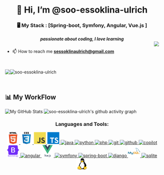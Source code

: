 ﻿
<h1  align="center">👋 Hi, I’m @soo-essoklina-ulrich</h1>

<h3  align="center">🖥️ My Stack : [Spring-boot, Symfony, Angular, Vue.js ]</h3>

<h5  align="center">
  passionate about coding, I love learning
  <br>
  <img align="right" src="https://visitcount.itsvg.in/api?id=kof70&label=Profile%20Views&pretty=true">
</h3>

- 📫 How to reach me **sessoklinaulrich@gmail.com**
<br>
<p align=""center>
<picture>
<source
srcset="https://github-readme-stats.vercel.app/api?username=soo-essoklina-ulrich&show_icons=true&theme=dark"
media="(prefers-color-scheme: light)"/>
<source
srcset="https://github-readme-stats.vercel.app/api?username=soo-essoklina-ulrich&show_icons=true"
media="(prefers-color-scheme: light), (prefers-color-scheme: no-preference)"
/>
<img  align="left"  src="https://github-readme-stats.vercel.app/api?username=soo-essoklina-ulrich&show_icons=true"  />
</picture>
<img  src="https://github-readme-streak-stats.herokuapp.com/?user=soo-essoklina-ulrich"  alt="soo-essoklina-ulrich"  />
</p>

<p  align="center">

</p>
<br>

## 📊 My WorkFlow

![My GitHub Stats](https://github-readme-stats.vercel.app/api/?username=soo-essoklina-ulrich&show_icons=true&locale=en&layout=compact)
![soo-essoklina-ulrich's github activity graph](https://github-readme-activity-graph.vercel.app/graph?username=soo-essoklina-ulrich&theme=github-compact)
<h3  align="center">Languages and Tools:</h3>
<p  align="center">
<a  href="https://www.w3.org/html/"  target="_blank"  rel="noreferrer">  <img  src="https://raw.githubusercontent.com/devicons/devicon/master/icons/html5/html5-original-wordmark.svg"  alt="html5"  width="40"  height="40"/>
</a>
<a  href="https://www.w3schools.com/css/"  target="_blank"  rel="noreferrer">  <img  src="https://raw.githubusercontent.com/devicons/devicon/master/icons/css3/css3-original-wordmark.svg"  alt="css3"  width="40"  height="40"/>
</a>
<a  href="https://developer.mozilla.org/en-US/docs/Web/JavaScript"  target="_blank"  rel="noreferrer">  <img  src="https://raw.githubusercontent.com/devicons/devicon/master/icons/javascript/javascript-original.svg"  alt="javascript"  width="40"  height="40"/>
</a>
<a  href="https://www.typescriptlang.org/"  target="_blank"  rel="noreferrer">  <img  src="https://raw.githubusercontent.com/devicons/devicon/master/icons/typescript/typescript-original.svg"  alt="typescript"  width="40"  height="40"/>
</a>
<a  href="https://www.java.com/"  target="_blank"  rel="noreferrer">  <img  src="https://www.vectorlogo.zone/logos/java/java-icon.svg"  alt="java"  width="40"  height="40"/>
</a>
<a  href="https://www.python.org/"  target="_blank"  rel="noreferrer">  <img  src="https://www.vectorlogo.zone/logos/python/python-icon.svg"  alt="python"  width="40"  height="40"/>
</a>
<a  href="https://www.php.net"  target="_blank"  rel="noreferrer">  <img  src="https://www.vectorlogo.zone/logos/php/php-icon.svg"  alt="php"  width="40"  height="40"/>
</a>
<a  href="https://git-scm.com/"  target="_blank"  rel="noreferrer">  <img  src="https://www.vectorlogo.zone/logos/git-scm/git-scm-icon.svg"  alt="git"  width="40"  height="40"/>
</a>
<a  href="https://github.com/"  target="_blank"  rel="noreferrer">  <img  src="https://www.vectorlogo.zone/logos/github/github-icon.svg"  alt="github"  width="40"  height="40"/>
</a>
<a  href="https://github.com/features/copilot"  target="_blank"  rel="noreferrer">  <img  src="https://www.vectorlogo.zone/logos/github_copilot/github_copilot-icon.svg"  alt="copilot"  width="40"  height="40"/>
</a>
<a  href="https://getbootstrap.com"  target="_blank"  rel="noreferrer">  <img  src="https://raw.githubusercontent.com/devicons/devicon/master/icons/bootstrap/bootstrap-plain-wordmark.svg"  alt="bootstrap"  width="40"  height="40"/>
</a>
<a  href="https://angular.io"  target="_blank"  rel="noreferrer">  <img  src="https://angular.io/assets/images/logos/angular/angular.svg"  alt="angular"  width="40"  height="40"/>
</a>
<a  href="https://vuejs.org/"  target="_blank"  rel="noreferrer">  <img  src="https://raw.githubusercontent.com/devicons/devicon/master/icons/vuejs/vuejs-original-wordmark.svg"  alt="vuejs"  width="40"  height="40"/>
</a>
<a  href="https://symfony.com"  target="_blank"  rel="noreferrer">  <img  src="https://symfony.com/logos/symfony_black_03.svg"  alt="symfony"  width="40"  height="40"/>
</a>
<a  href="https://spring.io/"  target="_blank"  rel="noreferrer">  <img  src="https://www.vectorlogo.zone/logos/springio/springio-ar21.svg"  alt="spring-boot"  width="40"  height="40"/>
</a>
<a  href="https://www.djangoproject.com/"  target="_blank"  rel="noreferrer">  <img  src="https://www.vectorlogo.zone/logos/djangoproject/djangoproject-ar21.svg"  alt="django"  width="40"  height="40"/>
</a>
<a  href="https://www.mysql.com/"  target="_blank"  rel="noreferrer">  <img  src="https://raw.githubusercontent.com/devicons/devicon/master/icons/mysql/mysql-original-wordmark.svg"  alt="mysql"  width="40"  height="40"/>
</a>
<a  href="https://www.sqlite.org/"  target="_blank"  rel="noreferrer">  <img  src="https://www.vectorlogo.zone/logos/sqlite/sqlite-icon.svg"  alt="sqlite"  width="40"  height="40"/>
</a>
<a  href="https://www.linux.org/"  target="_blank"  rel="noreferrer">  <img  src="https://raw.githubusercontent.com/devicons/devicon/master/icons/linux/linux-original.svg"  alt="linux"  width="40"  height="40"/>
</a>
</p>
